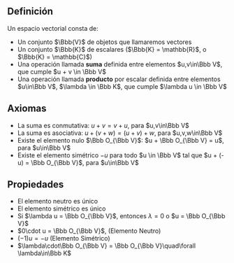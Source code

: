 ## Definición

Un espacio vectorial consta de:

- Un conjunto $\Bbb{V}$ de objetos que llamaremos vectores
- Un conjunto $\Bbb{K}$ de escalares ($\Bbb{K} = \mathbb{R}$, o $\Bbb{K} = \mathbb{C}$)
- Una operación llamada **suma** definida entre elementos $u,v\in\Bbb V$, que cumple $u + v \in \Bbb V$
- Una operación llamada **producto** por escalar definida entre elementos $u\in\Bbb V$, $\lambda \in \Bbb K$, que cumple $\lambda u \in \Bbb V$

## Axiomas

- La suma es conmutativa: $u + v = v+ u$, para $u,v\in\Bbb V$
- La suma es asociativa: $u + (v + w) = (u+v)+w$, para $u,v,w\in\Bbb V$
- Existe el elemento nulo $\Bbb O_{\Bbb V}$: $u + \Bbb O_{\Bbb V} = u$, para $u\in\Bbb V$
- Existe el elemento simétrico $-u$ para todo $u \in \Bbb V$ tal que $u + (-u) = \Bbb O_{\Bbb V}$, para $u\in\Bbb V$

## Propiedades

- El elemento neutro es único
- El elemento simétrico es único
- Si $\lambda u = \Bbb O_{\Bbb V}$, entonces $\lambda = 0$ o $u = \Bbb O_{\Bbb V}$
- $0\cdot u = \Bbb O_{\Bbb V}$, (Elemento Neutro)
- $(-1)u = -u$ (Elemento Simétrico)
- $\lambda\cdot\Bbb O_{\Bbb V} = \Bbb O_{\Bbb V}\quad\forall \lambda\in\Bbb K$
